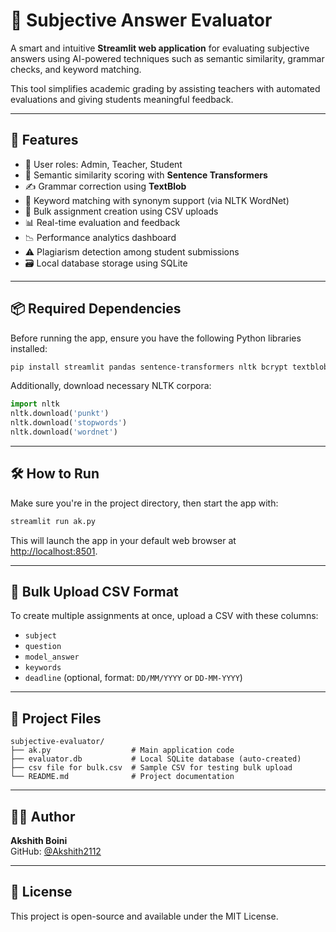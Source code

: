 # 📘 Subjective Answer Evaluator

A smart and intuitive **Streamlit web application** for evaluating subjective answers using AI-powered techniques such as semantic similarity, grammar checks, and keyword matching.

This tool simplifies academic grading by assisting teachers with automated evaluations and giving students meaningful feedback.

---

## 🚀 Features

- 🔐 User roles: Admin, Teacher, Student
- 🧠 Semantic similarity scoring with **Sentence Transformers**
- ✍️ Grammar correction using **TextBlob**
- 🔑 Keyword matching with synonym support (via NLTK WordNet)
- 📂 Bulk assignment creation using CSV uploads
- 📊 Real-time evaluation and feedback
- 📉 Performance analytics dashboard
- ⚠️ Plagiarism detection among student submissions
- 🗃️ Local database storage using SQLite

---

## 📦 Required Dependencies

Before running the app, ensure you have the following Python libraries installed:

```bash
pip install streamlit pandas sentence-transformers nltk bcrypt textblob
```

Additionally, download necessary NLTK corpora:

```python
import nltk
nltk.download('punkt')
nltk.download('stopwords')
nltk.download('wordnet')
```

---

## 🛠️ How to Run

Make sure you're in the project directory, then start the app with:

```bash
streamlit run ak.py
```

This will launch the app in your default web browser at [http://localhost:8501](http://localhost:8501).

---

## 🧾 Bulk Upload CSV Format

To create multiple assignments at once, upload a CSV with these columns:

- `subject`
- `question`
- `model_answer`
- `keywords`
- `deadline` (optional, format: `DD/MM/YYYY` or `DD-MM-YYYY`)

---

## 📁 Project Files

```
subjective-evaluator/
├── ak.py                  # Main application code
├── evaluator.db           # Local SQLite database (auto-created)
├── csv file for bulk.csv  # Sample CSV for testing bulk upload
└── README.md              # Project documentation
```

---

## 👨‍💻 Author

**Akshith Boini**  
GitHub: [@Akshith2112](https://github.com/Akshith2112)


---

## 🪪 License

This project is open-source and available under the MIT License. 